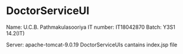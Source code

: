 # DoctorServiceUI
Name: U.C.B. Pathmakulasooriya
IT number: IT18042870
Batch: Y3S1 14.2(IT)

Server: apache-tomcat-9.0.19
DoctorServiceUIs cantains index.jsp file

